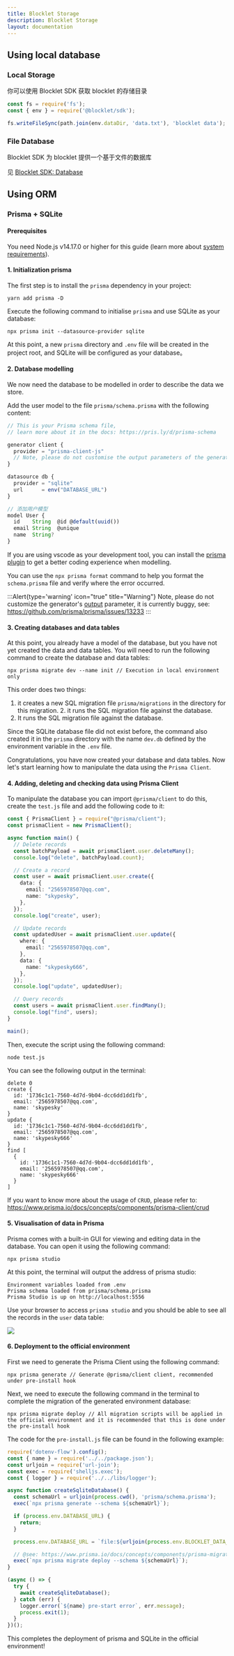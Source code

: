 ```yaml
---
title: Blocklet Storage
description: Blocklet Storage
layout: documentation
---
```


## Using local database

### Local Storage

你可以使用 Blocklet SDK 获取 blocklet 的存储目录

```js
const fs = require('fs');
const { env } = require('@blocklet/sdk');

fs.writeFileSync(path.join(env.dataDir, 'data.txt'), 'blocklet data');
```

### File Database

Blocklet SDK 为 blocklet 提供一个基于文件的数据库

见 [Blocklet SDK: Database](/reference/blocklet-sdk#database)

<!-- ## Using browser database -->

<!-- ## Using Remote database -->

<!-- ## Using decentralized data store -->


## Using ORM

### Prisma + SQLite 

#### Prerequisites 

You need Node.js v14.17.0 or higher for this guide (learn more about [system requirements](https://www.prisma.io/docs/reference/system-requirements)).

#### 1. Initialization prisma

The first step is to install the `prisma` dependency in your project:

```shell
yarn add prisma -D
```

Execute the following command to initialise `prisma` and use SQLite as your database:

```shell
npx prisma init --datasource-provider sqlite
```

At this point, a new `prisma` directory and `.env` file will be created in the project root, and SQLite will be configured as your database。

#### 2. Database modelling

We now need the database to be modelled in order to describe the data we store.

Add the user model to the file `prisma/schema.prisma` with the following content:

```typescript
// This is your Prisma schema file,
// learn more about it in the docs: https://pris.ly/d/prisma-schema

generator client {
  provider = "prisma-client-js"
  // Note, please do not customise the output parameters of the generator, there is currently a bug, see: https://github.com/prisma/prisma/issues/13233
}

datasource db {
  provider = "sqlite"
  url      = env("DATABASE_URL")
}

// 添加用户模型
model User {
  id    String  @id @default(uuid())
  email String  @unique
  name  String?
}
```

If you are using vscode as your development tool, you can install the [prisma plugin](https://marketplace.visualstudio.com/items?itemName=Prisma.prisma) to get a better coding experience when modelling.

You can use the `npx prisma format` command to help you format the `schema.prisma` file and verify where the error occurred.

:::Alert{type='warning' icon="true" title="Warning"}
Note, please do not customize the generator's [output](https://www.prisma.io/docs/reference/api-reference/prisma-schema-reference#generator) parameter, it is currently buggy, see: https://github.com/prisma/prisma/issues/13233
:::

#### 3. Creating databases and data tables

At this point, you already have a model of the database, but you have not yet created the data and data tables. You will need to run the following command to create the database and data tables:

```shell
npx prisma migrate dev --name init // Execution in local environment only
```

This order does two things:

1. it creates a new SQL migration file `prisma/migrations` in the directory for this migration. 2. it runs the SQL migration file against the database.
2. It runs the SQL migration file against the database.

Since the SQLite database file did not exist before, the command also created it in the `prisma` directory with the name `dev.db` defined by the environment variable in the `.env` file.

Congratulations, you have now created your database and data tables. Now let's start learning how to manipulate the data using the `Prisma Client`.

#### 4. Adding, deleting and checking data using Prisma Client

To manipulate the database you can import `@prisma/client` to do this, create the `test.js` file and add the following code to it:

```typescript
const { PrismaClient } = require("@prisma/client");
const prismaClient = new PrismaClient();

async function main() {
  // Delete records 
  const batchPayload = await prismaClient.user.deleteMany();
  console.log("delete", batchPayload.count);

  // Create a record
  const user = await prismaClient.user.create({
    data: {
      email: "2565978507@qq.com",
      name: "skypesky",
    },
  });
  console.log("create", user);

  // Update records
  const updatedUser = await prismaClient.user.update({
    where: {
      email: "2565978507@qq.com",
    },
    data: {
      name: "skypesky666",
    },
  });
  console.log("update", updatedUser);

  // Query records
  const users = await prismaClient.user.findMany();
  console.log("find", users);
}

main();
```

Then, execute the script using the following command:

```shell
node test.js
```

You can see the following output in the terminal:

```shell
delete 0
create {
  id: '1736c1c1-7560-4d7d-9b04-dcc6dd1dd1fb',
  email: '2565978507@qq.com',
  name: 'skypesky'
}
update {
  id: '1736c1c1-7560-4d7d-9b04-dcc6dd1dd1fb',
  email: '2565978507@qq.com',
  name: 'skypesky666'
}
find [
  {
    id: '1736c1c1-7560-4d7d-9b04-dcc6dd1dd1fb',
    email: '2565978507@qq.com',
    name: 'skypesky666'
  }
]
```

If you want to know more about the usage of `CRUD`, please refer to: https://www.prisma.io/docs/concepts/components/prisma-client/crud

#### 5. Visualisation of data in Prisma

Prisma comes with a built-in GUI for viewing and editing data in the database. You can open it using the following command:

```shell
npx prisma studio
```

At this point, the terminal will output the address of prisma studio: 

```shell
Environment variables loaded from .env
Prisma schema loaded from prisma/schema.prisma
Prisma Studio is up on http://localhost:5556
```

Use your browser to access `prisma studio` and you should be able to see all the records in the `user` data table:

![](./images/view-user-model.prisma-studio.png)

#### 6. Deployment to the official environment 

First we need to generate the Prisma Client using the following command:

```shell
npx prisma generate // Generate @prisma/client client, recommended under pre-install hook
```

Next, we need to execute the following command in the terminal to complete the migration of the generated environment database:

```shell
npx prisma migrate deploy // All migration scripts will be applied in the official environment and it is recommended that this is done under the pre-install hook
```

The code for the `pre-install.js` file can be found in the following example:

```typescript
require('dotenv-flow').config();
const { name } = require('../../package.json');
const urljoin = require('url-join');
const exec = require('shelljs.exec');
const { logger } = require('../../libs/logger');

async function createSqliteDatabase() {
  const schemaUrl = urljoin(process.cwd(), 'prisma/schema.prisma');
  exec(`npx prisma generate --schema ${schemaUrl}`);

  if (process.env.DATABASE_URL) {
    return;
  }

  process.env.DATABASE_URL = `file:${urljoin(process.env.BLOCKLET_DATA_DIR, 'db/did-storage.db')}`;

  // @see: https://www.prisma.io/docs/concepts/components/prisma-migrate/db-push#can-i-use-prisma-migrate-and-db-push-together
  exec(`npx prisma migrate deploy --schema ${schemaUrl}`);
}

(async () => {
  try {
    await createSqliteDatabase();
  } catch (err) {
    logger.error(`${name} pre-start error`, err.message);
    process.exit(1);
  }
})();
```

This completes the deployment of prisma and SQLite in the official environment!
